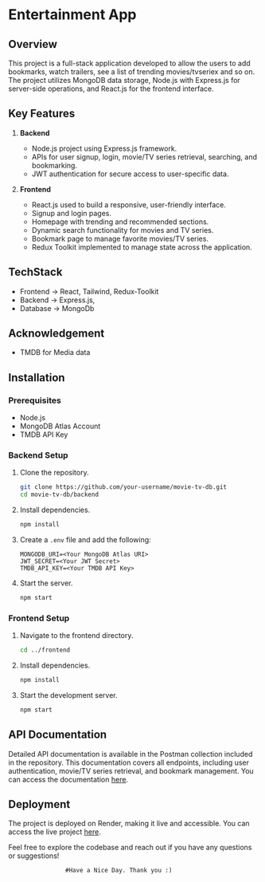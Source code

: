# Entertainment App

## Overview

This project is a full-stack application developed to allow the users to add bookmarks, watch trailers, see a list of trending movies/tvseriex and so on. The project utilizes MongoDB data storage, Node.js with Express.js for server-side operations, and React.js for the frontend interface.

## Key Features

1. **Backend**

   - Node.js project using Express.js framework.
   - APIs for user signup, login, movie/TV series retrieval, searching, and bookmarking.
   - JWT authentication for secure access to user-specific data.

2. **Frontend**
   - React.js used to build a responsive, user-friendly interface.
   - Signup and login pages.
   - Homepage with trending and recommended sections.
   - Dynamic search functionality for movies and TV series.
   - Bookmark page to manage favorite movies/TV series.
   - Redux Toolkit implemented to manage state across the application.

## TechStack

- Frontend -> React, Tailwind, Redux-Toolkit
- Backend -> Express.js,
- Database -> MongoDb

## Acknowledgement

- TMDB for Media data

## Installation

### Prerequisites

- Node.js
- MongoDB Atlas Account
- TMDB API Key

### Backend Setup

1. Clone the repository.

   ```bash
   git clone https://github.com/your-username/movie-tv-db.git
   cd movie-tv-db/backend
   ```

2. Install dependencies.

   ```bash
   npm install
   ```

3. Create a `.env` file and add the following:

   ```
   MONGODB_URI=<Your MongoDB Atlas URI>
   JWT_SECRET=<Your JWT Secret>
   TMDB_API_KEY=<Your TMDB API Key>
   ```

4. Start the server.
   ```bash
   npm start
   ```

### Frontend Setup

1. Navigate to the frontend directory.

   ```bash
   cd ../frontend
   ```

2. Install dependencies.

   ```bash
   npm install
   ```

3. Start the development server.
   ```bash
   npm start
   ```

## API Documentation

Detailed API documentation is available in the Postman collection included in the repository. This documentation covers all endpoints, including user authentication, movie/TV series retrieval, and bookmark management. You can access the documentation [here](https://documenter.getpostman.com/view/34641929/2sA3s4kAHk).

## Deployment

The project is deployed on Render, making it live and accessible. You can access the live project [here](https://entertainment-app-sandy.vercel.app/).

Feel free to explore the codebase and reach out if you have any questions or suggestions!

```
                #Have a Nice Day. Thank you :)
```

